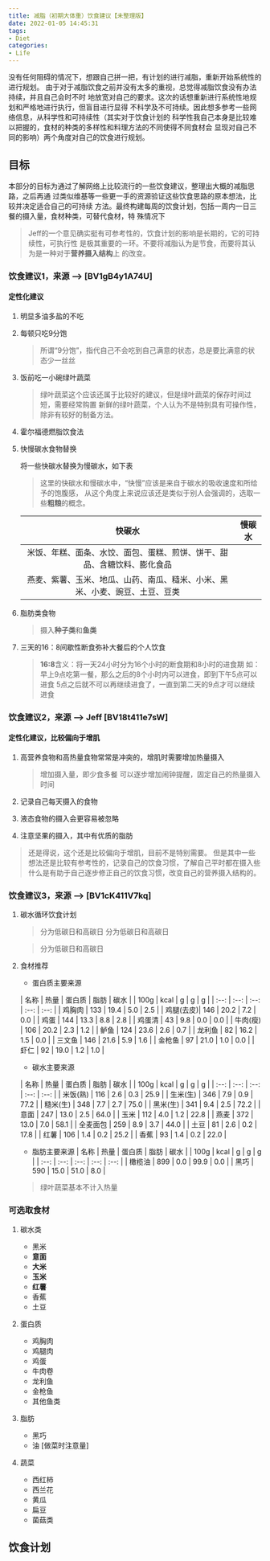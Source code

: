 ```yaml
---
title: 减脂（初期大体重）饮食建议【未整理版】
date: 2022-01-05 14:45:31
tags:
- Diet
categories:
- Life
---
```


没有任何阻碍的情况下，想跟自己拼一把，有计划的进行减脂，重新开始系统性的进行规划。
由于对于减脂饮食之前并没有太多的重视，总觉得减脂饮食没有办法持续，并且自己会时不时
地放宽对自己的要求。这次的话想重新进行系统性地规划和严格地进行执行，但盲目进行显得
不科学及不可持续。因此想多参考一些网络信息，从科学性和可持续性（其实对于饮食计划的
科学性我自己本身是比较难以把握的，食材的种类的多样性和料理方法的不同使得不同食材会
显现对自己不同的影响）两个角度对自己的饮食进行规划。

<!-- more -->

## 目标

本部分的目标为通过了解网络上比较流行的一些饮食建议，整理出大概的减脂思路，之后再通
过类似维基等一些更一手的资源验证这些饮食思路的原本想法，比较并决定适合自己的可持续
方法。最终构建每周的饮食计划，包括一周内一日三餐的摄入量，食材种类，可替代食材，特
殊情况下

> Jeff的一个意见确实挺有可参考性的，饮食计划的影响是长期的，它的可持续性，可执行性
> 是极其重要的一环。不要将减脂认为是节食，而要将其认为是一种对于**营养摄入结构**上
的改变。

### 饮食建议1，来源 --> [BV1gB4y1A74U]

#### 定性化建议

1. 明显多油多盐的不吃

2. 每顿只吃9分饱
    
    > 所谓“9分饱”，指代自己不会吃到自己满意的状态，总是要比满意的状态少一丝丝

3. 饭前吃一小碗绿叶蔬菜 

    > 绿叶蔬菜这个应该还属于比较好的建议，但是绿叶蔬菜的保存时间过短，需要经常购置
    > 新鲜的绿叶蔬菜，个人认为不是特别具有可操作性，除非有较好的制备方法。

1. 霍尔福德燃脂饮食法

2. 快慢碳水食物替换
    
    将一些快碳水替换为慢碳水，如下表 

    > 这里的快碳水和慢碳水中，“快慢”应该是来自于碳水的吸收速度和所给予的饱腹感，
    > 从这个角度上来说应该还是类似于别人会强调的，选取一些**粗粮**的概念。

    |快碳水|慢碳水|
    |:---: |:---: |
    |米饭、年糕、面条、水饺、面包、蛋糕、煎饼、饼干、甜品、含糖饮料、膨化食品|
    燕麦、紫薯、玉米、地瓜、山药、南瓜、糙米、小米、黑米、小麦、豌豆、土豆、豆类|

3. 脂肪类食物

    > 摄入**种子类**和**鱼类**

3. 三天的16：8间歇性断食弥补大餐后的个人饮食

    > **16:8**含义：将一天24小时分为16个小时的断食期和8小时的进食期 
    > 如：早上9点吃第一餐，那么之后的8个小时内可以进食，即到下午5点可以进食
    > 5点之后就不可以再继续进食了，一直到第二天的9点才可以继续进食

### 饮食建议2，来源 --> Jeff [BV18t411e7sW]

#### 定性化建议，比较偏向于增肌

1. 高营养食物和高热量食物常常是冲突的，增肌时需要增加热量摄入
    
    > 增加摄入量，即少食多餐
    > 可以逐步增加闹钟提醒，固定自己的热量摄入时间

2. 记录自己每天摄入的食物

3. 液态食物的摄入会更容易被忽略

4. 注意坚果的摄入，其中有优质的脂肪

> 还是得说，这个还是比较偏向于增肌，目前不是特别需要。
> 但是其中一些想法还是比较有参考性的，记录自己的饮食习惯，了解自己平时都在摄入些
> 什么是有助于自己逐步修正自己的饮食习惯，改变自己的营养摄入结构的。


### 饮食建议3，来源 --> [BV1cK411V7kq]

1. 碳水循环饮食计划

    > 分为低碳日和高碳日
    > 分为低碳日和高碳日

    > 分为低碳日和高碳日

2. 食材推荐

    - 蛋白质主要来源

    |   名称    | 热量 | 蛋白质 | 脂肪 | 碳水 |
    |   100g    | kcal |   g    |  g   |  g   |
    |   :--:    | :--: |  :--:  | :--: | :--: |
    |   鸡胸肉  | 133 | 19.4 | 5.0 | 2.5 |
    | 鸡腿(去皮)| 146 | 20.2 | 7.2 | 0.0 |
    |   鸡蛋    | 144 | 13.3 | 8.8 | 2.8 |
    |   鸡蛋清  |  43 |  9.8 | 0.0 | 0.0 |
    |  牛肉(瘦) | 106 | 20.2 | 2.3 | 1.2 |
    |   鲈鱼    | 124 | 23.6 | 2.6 | 0.7 |
    |   龙利鱼  |  82 | 16.2 | 1.5 | 0.0 |
    |   三文鱼  | 146 | 21.6 | 5.9 | 1.6 |
    |   金枪鱼  |  97 | 21.0 | 1.0 | 0.0 |
    |   虾仁    |  92 | 19.0 | 1.2 | 1.0 |

    - 碳水主要来源

    | 名称 | 热量 | 蛋白质 | 脂肪 | 碳水 |
    | 100g | kcal |   g    |  g   |  g   |
    | :--: | :--: |  :--:  | :--: | :--: |
    |   米饭(熟)  | 116 |  2.6 | 0.3 | 25.9 |
    |   生米(生)  | 346 |  7.9 | 0.9 | 77.2 |
    |   糙米(生)  | 348 |  7.7 | 2.7 | 75.0 |
    |   黑米(生)  | 341 |  9.4 | 2.5 | 72.2 |
    |   意面      | 247 | 13.0 | 2.5 | 64.0 |
    |   玉米      | 112 |  4.0 | 1.2 | 22.8 |
    |   燕麦      | 372 | 13.0 | 7.0 | 58.1 |
    |   全麦面包  | 259 |  8.9 | 3.7 | 44.0 |
    |   土豆      |  81 |  2.6 | 0.2 | 17.8 |
    |   红薯      | 106 |  1.4 | 0.2 | 25.2 |
    |   香蕉      |  93 |  1.4 | 0.2 | 22.0 |

    - 脂肪主要来源
    | 名称 | 热量 | 蛋白质 | 脂肪 | 碳水 |
    | 100g | kcal |   g    |  g   |  g   |
    | :--: | :--: |  :--:  | :--: | :--: |
    |   橄榄油  | 899 |  0.0 | 99.9 | 0.0 |
    |   黑巧    | 590 | 15.0 | 51.0 | 8.0 |

    > 绿叶蔬菜基本不计入热量


### 可选取食材

1. 碳水类
    
    - 黑米 
    - **意面** 
    - **大米** 
    - **玉米** 
    - **红薯** 
    - 香蕉 
    - 土豆 

2. 蛋白质 
    
    - 鸡胸肉 
    - 鸡腿肉 
    - 鸡蛋 
    - 牛肉卷
    - 龙利鱼 
    - 金枪鱼
    - 其他鱼类

3. 脂肪 
    
    - 黑巧 
    - 油 [做菜时注意量]

4. 蔬菜 

    - 西红柿 
    - 西兰花
    - 黄瓜
    - 扁豆
    - 菌菇类

## 饮食计划
